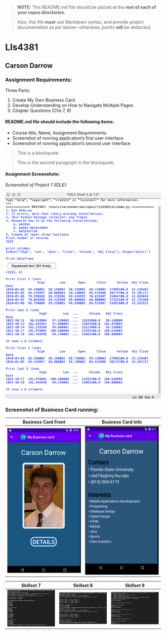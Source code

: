 > **NOTE:** This README.md file should be placed at the **root of each of your repos directories.**
>
>Also, this file **must** use Markdown syntax, and provide project documentation as per below--otherwise, points **will** be deducted.
>

# LIs4381

## Carson Darrow 

### Assignment  Requirements:

Three Parts:

1. Create My Own Business Card
2. Develop Understanding on How to Navigate Multiple Pages
3. Chapter Questions (Chs 7, 8)

#### README.md file should include the following items:

* Course title, Name, Assignment Requirements
* Screenshot of running application’s first user interface
* Screenshot of running application’s second user interface


> This is a blockquote.
> 
> This is the second paragraph in the blockquote.


#### Assignment Screenshots:

*Screenshot of Project 1 (IDLE)*:

![Project 1](img/project1Idle.png)

### Screenshot of Business Card running:

| Business Card Front | Business Card Info |
| -------------- | --------------|
| ![Business Card Front](img/businesscardfront.png) | ![Business Card Info](img/businesscardinfo2.png) |

| Skillset 7 | Skillset 8 | Skillset 9 |
| -------------- | --------------| ------------- |
| ![Skillset 7](img/ss7.png) | ![Skillset 8](img/ss8.png) | ![Skillset 9](img/ss9.png) |


